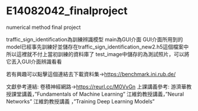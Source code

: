 # E14082042_finalproject
numerical method final project

traffic_sign_identification為訓練辨識模型
main為GUI介面
GUI介面所用到的model已經事先訓練好並儲存在traffic_sign_identification_new2.h5這個檔案中
所以這裡就不付上當初訓練的資料庫了
test_image中儲存的為測試照片，可以將它丟入GUI介面辨識看看

若有興趣可以點擊這個連結去下載資料集→https://benchmark.ini.rub.de/

文獻參考連結:
卷積神經網路→https://reurl.cc/M0VvGn
上課講義參考:
游濟華教授課堂講義，”Fundamentals of Machine Learning”
江維鈞教授講義，”Neural Networks”
江維鈞教授講義 ，”Training Deep Learning Models”

